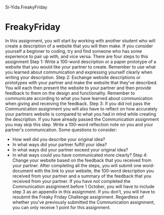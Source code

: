 Si-Yida.FreakyFriday

# FreakyFriday
In this assignment, you will start by working with another student who will create a description of a website that you will then make. If you consider yourself a beginner to coding, try and find someone who has some experience to pair up with, and vice versa. There are four steps to this assignment
Step 1: Write a 100-word description or a paper prototype of a website that you would like your partner to create. Remember to use what you learned about communication and expressing yourself clearly when writing your description.
Step 2: Exchange website descriptions or prototypes with your partner and make the website that they’ve described. You will each then present the website to your partner and then provide feedback to them on the design and functionality. Remember to communicate according to what you have learned about communication when giving and receiving the feedback.
Step 3: If you did not pass the Communication assignment you will also have to reflect on how accurately your partners website is compared to what you had in mind while creating the description. If you have already passed the Communication assignment you may skip this step. Write a 100-word reflection note on you and your partner's communication. Some questions to consider:
-	How well did you describe your original idea?
-	In what ways did your partner fulfill your idea?
-	In what ways did your partner exceed your original idea?
-	In what ways could you have communicated more clearly?
Step 4: Change your website based on the feedback that you received from your partner.
After completing all the steps, you will submit one word-document with the link to your website, the 100-word description you received from your partner and a summary of the feedback that you received from your partner. If you have not completed the Communication assignment before 1 October, you will have to include step 3 as an appendix in this assignment. If you don’t, you will have to resubmit the Freaky Friday Challenge assignment. Regardless of whether you’ve previously submitted the Communication assignment, you can only receive 1 point for this assignment.


